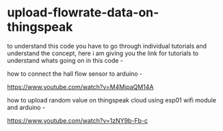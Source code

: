 # upload-flowrate-data-on-thingspeak


to understand this code you have to go through individual tutorials and understand the concept,
here i am giving you the link for tutorials to understand whats going on in this code -


how to connect the hall flow sensor to arduino -

https://www.youtube.com/watch?v=M4MipaQM14A

how to upload random value on thingspeak cloud using esp01 wifi module and arduino  -

https://www.youtube.com/watch?v=1zNY9b-Fb-c
